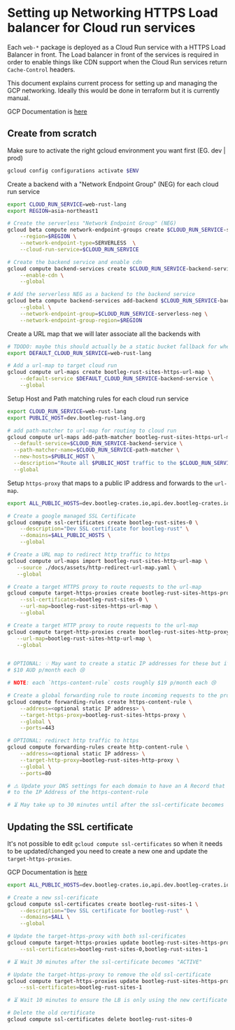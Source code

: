 # Setting up Networking HTTPS Load balancer for Cloud run services

Each `web-*` package is deployed as a Cloud Run service with a HTTPS Load Balancer in front. The Load balancer in front of the services is required in order to enable things like CDN support when the Cloud Run services return `Cache-Control` headers.

This document explains current process for setting up and managing the GCP networking. Ideally this would be done in terraform but it is currently manual.

GCP Documentation is [here](https://cloud.google.com/load-balancing/docs/negs/setting-up-serverless-negs#console_1)

## Create from scratch

Make sure to activate the right gcloud environment you want first (EG. dev | prod)

```sh
gcloud config configurations activate $ENV
```

Create a backend with a "Network Endpoint Group" (NEG) for each cloud run service

```sh
export CLOUD_RUN_SERVICE=web-rust-lang
export REGION=asia-northeast1

# Create the serverless "Network Endpoint Group" (NEG)
gcloud beta compute network-endpoint-groups create $CLOUD_RUN_SERVICE-serverless-neg \
    --region=$REGION \
    --network-endpoint-type=SERVERLESS  \
    --cloud-run-service=$CLOUD_RUN_SERVICE

# Create the backend service and enable cdn
gcloud compute backend-services create $CLOUD_RUN_SERVICE-backend-service \
    --enable-cdn \
    --global

# Add the serverless NEG as a backend to the backend service
gcloud beta compute backend-services add-backend $CLOUD_RUN_SERVICE-backend-service \
    --global \
    --network-endpoint-group=$CLOUD_RUN_SERVICE-serverless-neg \
    --network-endpoint-group-region=$REGION
```

Create a URL map that we will later associate all the backends with

```sh
# TDODO: maybe this should actually be a static bucket fallback for when no services are matched.
export DEFAULT_CLOUD_RUN_SERVICE=web-rust-lang

# Add a url-map to target cloud run
gcloud compute url-maps create bootleg-rust-sites-https-url-map \
    --default-service $DEFAULT_CLOUD_RUN_SERVICE-backend-service \
    --global
```

Setup Host and Path matching rules for each cloud run service

```sh
export CLOUD_RUN_SERVICE=web-rust-lang
export PUBLIC_HOST=dev.bootleg-rust-lang.org

# add path-matcher to url-map for routing to cloud run
gcloud compute url-maps add-path-matcher bootleg-rust-sites-https-url-map \
  --default-service=$CLOUD_RUN_SERVICE-backend-service \
  --path-matcher-name=$CLOUD_RUN_SERVICE-path-matcher \
  --new-hosts=$PUBLIC_HOST \
  --description="Route all $PUBLIC_HOST traffic to the $CLOUD_RUN_SERVICE cloud run service" \
  --global
```

Setup `https-proxy` that maps to a public IP address and forwards to the `url-map`.

```sh
export ALL_PUBLIC_HOSTS=dev.bootleg-crates.io,api.dev.bootleg-crates.io,dev.bootleg-rust-lang.org,components.dev.bootleg-rust-lang.org

# Create a google managed SSL Certificate
gcloud compute ssl-certificates create bootleg-rust-sites-0 \
    --description="Dev SSL certificate for bootleg-rust" \
    --domains=$ALL_PUBLIC_HOSTS \
    --global

# Create a URL map to redirect http traffic to https
gcloud compute url-maps import bootleg-rust-sites-http-url-map \
   --source ./docs/assets/http-redirect-url-map.yaml \
   --global

# Create a target HTTPS proxy to route requests to the url-map
gcloud compute target-https-proxies create bootleg-rust-sites-https-proxy \
    --ssl-certificates=bootleg-rust-sites-0 \
    --url-map=bootleg-rust-sites-https-url-map \
    --global

# Create a target HTTP proxy to route requests to the url-map
gcloud compute target-http-proxies create bootleg-rust-sites-http-proxy \
   --url-map=bootleg-rust-sites-http-url-map \
   --global


# OPTIONAL: 💡 May want to create a static IP addresses for these but it costs roughly
# $10 AUD p/month each 😢

# NOTE: each `https-content-rule` costs roughly $19 p/month each 😢

# Create a global forwarding rule to route incoming requests to the proxy.
gcloud compute forwarding-rules create https-content-rule \
    --address=<optional static IP address> \
    --target-https-proxy=bootleg-rust-sites-https-proxy \
    --global \
    --ports=443

# OPTIONAL: redirect http traffic to https
gcloud compute forwarding-rules create http-content-rule \
    --address=<optional static IP address> \
    --target-http-proxy=bootleg-rust-sites-http-proxy \
    --global \
    --ports=80

# ⚠️ Update your DNS settings for each domain to have an A Record that points
# to the IP Address of the https-content-rule

# ⏳ May take up to 30 minutes until after the ssl-certificate becomes "ACTIVE" for it to work

```

## Updating the SSL certificate

It's not possible to edit `gcloud compute ssl-certificates` so when it needs to be updated/changed you need to create a new one and update the `target-https-proxies`.

GCP Documentation is [here](https://cloud.google.com/load-balancing/docs/ssl-certificates/google-managed-certs#replace-ssl)

```sh
export ALL_PUBLIC_HOSTS=dev.bootleg-crates.io,api.dev.bootleg-crates.io,dev.bootleg-rust-lang.org,components.dev.bootleg-rust-lang.org

# Create a new ssl-cerificate
gcloud compute ssl-certificates create bootleg-rust-sites-1 \
    --description="Dev SSL certificate for bootleg-rust" \
    --domains=$ALL \
    --global

# Update the target-https-proxy with both ssl-cerificates
gcloud compute target-https-proxies update bootleg-rust-sites-https-proxy \
    --ssl-certificates=bootleg-rust-sites-0,bootleg-rust-sites-1

# ⏳ Wait 30 minutes after the ssl-certificate becomes "ACTIVE"

# Update the target-https-proxy to remove the old ssl-certificate
gcloud compute target-https-proxies update bootleg-rust-sites-https-proxy \
    --ssl-certificates=bootleg-rust-sites-1

# ⏳ Wait 10 minutes to ensure the LB is only using the new certificate

# Delete the old certificate
gcloud compute ssl-certificates delete bootleg-rust-sites-0
```
